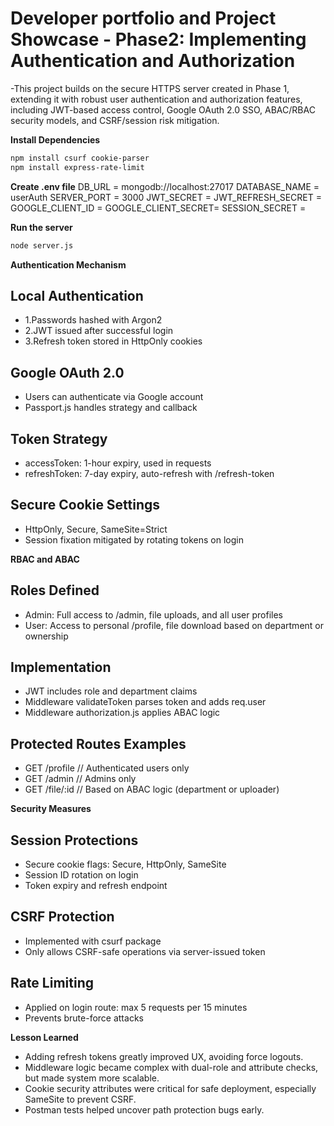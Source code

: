 # Developer portfolio and Project Showcase - Phase2: Implementing Authentication and Authorization

-This project builds on the secure HTTPS server created in Phase 1, extending it with robust user authentication and authorization features, including JWT-based access control, Google OAuth 2.0 SSO, ABAC/RBAC security models, and CSRF/session risk mitigation.

**Install Dependencies**

```bash
npm install csurf cookie-parser
npm install express-rate-limit
```

**Create .env file**
DB_URL = mongodb://localhost:27017
DATABASE_NAME = userAuth
SERVER_PORT = 3000
JWT_SECRET =
JWT_REFRESH_SECRET =
GOOGLE_CLIENT_ID =
GOOGLE_CLIENT_SECRET=
SESSION_SECRET =

**Run the server**

```bash
node server.js
```

**Authentication Mechanism**

## Local Authentication

- 1.Passwords hashed with Argon2
- 2.JWT issued after successful login
- 3.Refresh token stored in HttpOnly cookies

## Google OAuth 2.0

- Users can authenticate via Google account
- Passport.js handles strategy and callback

## Token Strategy

- accessToken: 1-hour expiry, used in requests
- refreshToken: 7-day expiry, auto-refresh with /refresh-token

## Secure Cookie Settings

- HttpOnly, Secure, SameSite=Strict
- Session fixation mitigated by rotating tokens on login

**RBAC and ABAC**

## Roles Defined

- Admin: Full access to /admin, file uploads, and all user profiles
- User: Access to personal /profile, file download based on department or ownership

## Implementation

- JWT includes role and department claims
- Middleware validateToken parses token and adds req.user
- Middleware authorization.js applies ABAC logic

## Protected Routes Examples

- GET /profile // Authenticated users only
- GET /admin // Admins only
- GET /file/:id // Based on ABAC logic (department or uploader)

**Security Measures**

## Session Protections

- Secure cookie flags: Secure, HttpOnly, SameSite
- Session ID rotation on login
- Token expiry and refresh endpoint

## CSRF Protection

- Implemented with csurf package
- Only allows CSRF-safe operations via server-issued token

## Rate Limiting

- Applied on login route: max 5 requests per 15 minutes
- Prevents brute-force attacks

**Lesson Learned**

- Adding refresh tokens greatly improved UX, avoiding force logouts.
- Middleware logic became complex with dual-role and attribute checks, but made system more scalable.
- Cookie security attributes were critical for safe deployment, especially SameSite to prevent CSRF.
- Postman tests helped uncover path protection bugs early.
